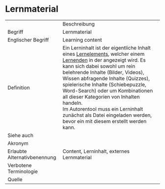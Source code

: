 # Lernmaterial

<link-summary rel="summary"/>
<card-summary rel="summary"/>
<web-summary rel="summary"/>


<table>
    <tr>
        <td></td>
        <td>Beschreibung</td>
    </tr>
    <tr>
        <td>Begriff</td>
        <td>Lernmaterial</td>
    </tr>
    <tr>
        <td>Englischer Begriff</td>
        <td>Learning content</td>
    </tr>
    <tr>
        <td>Definition</td>
        <td id="summary" >
            Ein Lerninhalt ist der eigentliche Inhalt eines <a href="Lernelement-GE.md">Lernelements</a>, welcher einem
            <a href="Lernende-GE.md">Lernenden</a> in der <a href="Engine-GE.md"></a> angezeigt wird. Es kann sich dabei
            sowohl um rein belehrende Inhalte (Bilder, Videos), Wissen abfragende Inhalte (Quizzes), spielerische Inhalte
            (Schiebepuzzle, Word-Search) oder um Kombinationen all dieser Kategorien von Inhalten handeln.<br/>
            Im Autorentool muss ein Lerninhalt zunächst als Datei eingeladen werden, bevor ein 
            <a href="Lernelement-GE.md"></a> mit diesem erstellt werden kann.<br/>
        </td>
    </tr>  
    <tr>
        <td>Siehe auch</td>
        <td><a href="Lernelement-GE.md"></a></td>
    </tr>
    <tr>
        <td>Akronym</td>
        <td></td>
    </tr>
   <tr>
        <td>Erlaubte Alternativbenennung</td>
        <td>Content, Lerninhalt, externes Lernmaterial</td>
    </tr>
   <tr>
        <td>Verbotene Terminologie</td>
        <td></td>
    </tr>
   <tr>
        <td>Quelle</td>
        <td></td>
    </tr>
</table>